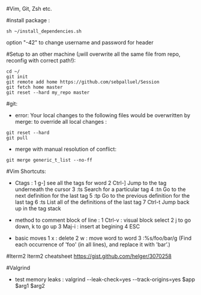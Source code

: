 #Vim, Git, Zsh etc.

#install package :
```
sh ~/install_dependencies.sh
```
option "-42" to change username and password for header

#Setup to an other machine (¡will overwrite all the same file from repo, reconfig with correct path!):
```
cd ~/
git init
git remote add home https://github.com/sebpalluel/Session
git fetch home master
git reset --hard my_repo master
```

#git:
-	error: Your local changes to the following files would be overwritten by merge:
to override all local changes :
```
git reset --hard
git pull
```
-	merge with manual resolution of conflict:
```
git merge generic_t_list --no-ff
```

#Vim Shortcuts:
-	Ctags :
1 g-] see all the tags for word
2 Ctrl-]	Jump to the tag underneath the cursor
3 :ts <tag> <RET>	Search for a particular tag
4 :tn	Go to the next definition for the last tag
5 :tp	Go to the previous definition for the last tag
6 :ts	List all of the definitions of the last tag
7 Ctrl-t	Jump back up in the tag stack

- method to comment block of line :
1 Ctrl-v : visual block select
2 j to go down, k to go up
3 Maj-i : insert at begining
4 ESC

- basic moves
1 x : delete
2 w : move word to word
3 :%s/foo/bar/g (Find each occurrence of 'foo' (in all lines), and replace it with 'bar’.)

#Iterm2
Iterm2 cheatsheet https://gist.github.com/helger/3070258

#Valgrind
-	test memory leaks :
valgrind --leak-check=yes --track-origins=yes $app $arg1 $arg2
